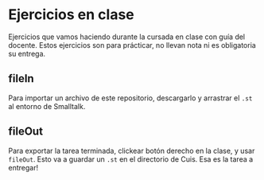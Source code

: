 # Ejercicios en clase

Ejercicios que vamos haciendo durante la cursada en clase con guía del docente. Estos ejercicios son para prácticar, no llevan nota ni es obligatoria su entrega.

## fileIn

Para importar un archivo de este repositorio, descargarlo y arrastrar el `.st` al entorno de Smalltalk.

## fileOut

Para exportar la tarea terminada, clickear botón derecho en la clase, y usar `fileOut`. Esto va a guardar un `.st` en el directorio de Cuis. Esa es la tarea a entregar!
